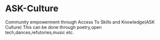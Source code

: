 # ASK-Culture
Community empowerment through Access To Skills and Knowledge(ASK Culture)
This can be done through poetry,open tech,dances,refutories,music etc.
